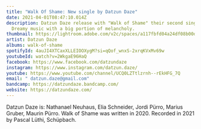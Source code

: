 ```yaml
---
title: "Walk Of Shame: New single by Datzun Daze"
date: 2021-04-01T08:47:10.014Z
description: Datzun Daze release with "Walk of Shame" their second single.
  Dreamy music with a big portion of melancholy.
thumbnail: https://lightroom.adobe.com/v2c/spaces/a117fbfd04a24df08b00dc7343422215/assets/38da59b0c4ce4c8c9a89e1eb8ddb0170/revisions/56967e6fe9b846a9ae0996f9eaaf9b7f/renditions/479e8f14e5364a15b19049342644b5c0
artist: Datzun Daze
albums: walk-of-shame
spotifyId: 4auJI4XTCaxXLLEIOOXygM?si=qQof_wnxS-2xrqKVxMv69w
youtubeId: watch?v=2WkgaE96HaQ
facebook: https://www.facebook.com/datzundaze
instagram: https://www.instagram.com/datzun.daze/
youtube: https://www.youtube.com/channel/UCQ0LZTtlzrnh--rEkHFG_7Q
email: " datzun.daze@gmail.com"
bandcamp: https://datzundaze.bandcamp.com/
website: https://datzundaze.com/
---
```

Datzun Daze is: Nathanael Neuhaus, Elia Schneider, Jordi Pürro, Marius Gruber, Maurin Pürro. Walk of Shame was written in 2020. Recorded in 2021 by Pascal Lüthi, Schüpbach.